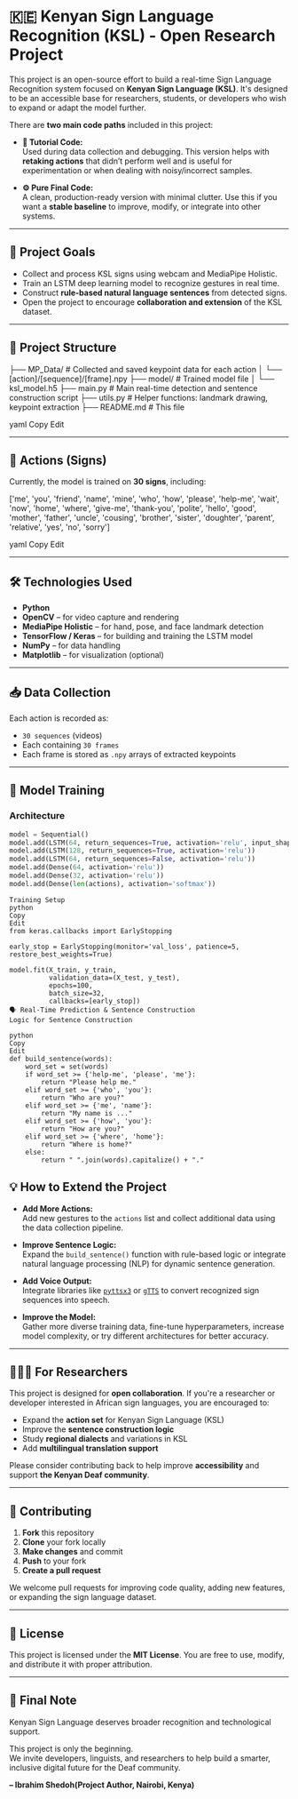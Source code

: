 # 🇰🇪 Kenyan Sign Language Recognition (KSL) - Open Research Project

This project is an open-source effort to build a real-time Sign Language Recognition system focused on **Kenyan Sign Language (KSL)**. It's designed to be an accessible base for researchers, students, or developers who wish to expand or adapt the model further.

There are **two main code paths** included in this project:

- **🧪 Tutorial Code:**  
  Used during data collection and debugging. This version helps with **retaking actions** that didn’t perform well and is useful for experimentation or when dealing with noisy/incorrect samples.

- **⚙️ Pure Final Code:**  
  A clean, production-ready version with minimal clutter. Use this if you want a **stable baseline** to improve, modify, or integrate into other systems.


---

## 📌 Project Goals

- Collect and process KSL signs using webcam and MediaPipe Holistic.
- Train an LSTM deep learning model to recognize gestures in real time.
- Construct **rule-based natural language sentences** from detected signs.
- Open the project to encourage **collaboration and extension** of the KSL dataset.

---

## 📁 Project Structure

├── MP_Data/ # Collected and saved keypoint data for each action
│ └── [action]/[sequence]/[frame].npy
├── model/ # Trained model file
│ └── ksl_model.h5
├── main.py # Main real-time detection and sentence construction script
├── utils.py # Helper functions: landmark drawing, keypoint extraction
├── README.md # This file

yaml
Copy
Edit

---

## 🧪 Actions (Signs)

Currently, the model is trained on **30 signs**, including:

['me', 'you', 'friend', 'name', 'mine', 'who', 'how', 'please', 'help-me', 'wait',
'now', 'home', 'where', 'give-me', 'thank-you', 'polite', 'hello', 'good',
'mother', 'father', 'uncle', 'cousing', 'brother', 'sister', 'doughter',
'parent', 'relative', 'yes', 'no', 'sorry']

yaml
Copy
Edit

---

## 🛠️ Technologies Used

- **Python**
- **OpenCV** – for video capture and rendering
- **MediaPipe Holistic** – for hand, pose, and face landmark detection
- **TensorFlow / Keras** – for building and training the LSTM model
- **NumPy** – for data handling
- **Matplotlib** – for visualization (optional)

---

## 📥 Data Collection

Each action is recorded as:

- `30 sequences` (videos)
- Each containing `30 frames`
- Each frame is stored as `.npy` arrays of extracted keypoints

---

## 🧠 Model Training

### Architecture

```python
model = Sequential()
model.add(LSTM(64, return_sequences=True, activation='relu', input_shape=(30, 1662)))
model.add(LSTM(128, return_sequences=True, activation='relu'))
model.add(LSTM(64, return_sequences=False, activation='relu'))
model.add(Dense(64, activation='relu'))
model.add(Dense(32, activation='relu'))
model.add(Dense(len(actions), activation='softmax'))
```
```
Training Setup
python
Copy
Edit
from keras.callbacks import EarlyStopping

early_stop = EarlyStopping(monitor='val_loss', patience=5, restore_best_weights=True)

model.fit(X_train, y_train,
          validation_data=(X_test, y_test),
          epochs=100,
          batch_size=32,
          callbacks=[early_stop])
🗣️ Real-Time Prediction & Sentence Construction
Logic for Sentence Construction
```
```
python
Copy
Edit
def build_sentence(words):
    word_set = set(words)
    if word_set >= {'help-me', 'please', 'me'}:
        return "Please help me."
    elif word_set >= {'who', 'you'}:
        return "Who are you?"
    elif word_set >= {'me', 'name'}:
        return "My name is ..."
    elif word_set >= {'how', 'you'}:
        return "How are you?"
    elif word_set >= {'where', 'home'}:
        return "Where is home?"
    else:
        return " ".join(words).capitalize() + "."
```
## 💡 How to Extend the Project

- **Add More Actions:**  
  Add new gestures to the `actions` list and collect additional data using the data collection pipeline.

- **Improve Sentence Logic:**  
  Expand the `build_sentence()` function with rule-based logic or integrate natural language processing (NLP) for dynamic sentence generation.

- **Add Voice Output:**  
  Integrate libraries like [`pyttsx3`](https://pypi.org/project/pyttsx3/) or [`gTTS`](https://pypi.org/project/gTTS/) to convert recognized sign sequences into speech.

- **Improve the Model:**  
  Gather more diverse training data, fine-tune hyperparameters, increase model complexity, or try different architectures for better accuracy.

---

## 👨🏽‍🔬 For Researchers

This project is designed for **open collaboration**. If you're a researcher or developer interested in African sign languages, you are encouraged to:

- Expand the **action set** for Kenyan Sign Language (KSL)
- Improve the **sentence construction logic**
- Study **regional dialects** and variations in KSL
- Add **multilingual translation support**

Please consider contributing back to help improve **accessibility** and support **the Kenyan Deaf community**.

---

## 🤝 Contributing

1. **Fork** this repository  
2. **Clone** your fork locally  
3. **Make changes** and commit  
4. **Push** to your fork  
5. **Create a pull request**

We welcome pull requests for improving code quality, adding new features, or expanding the sign language dataset.

---

## 📄 License

This project is licensed under the **MIT License**. You are free to use, modify, and distribute it with proper attribution.

---

## 👋 Final Note

Kenyan Sign Language deserves broader recognition and technological support.

This project is only the beginning.  
We invite developers, linguists, and researchers to help build a smarter, inclusive digital future for the Deaf community.

**– Ibrahim Shedoh(Project Author, Nairobi, Kenya)**


